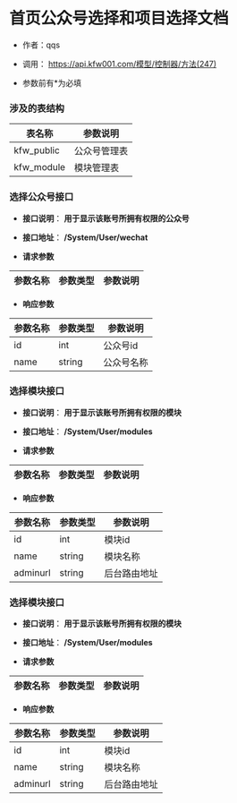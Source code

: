 # 首页公众号选择和项目选择文档

+ 作者：qqs

+ 调用： https://api.kfw001.com/模型/控制器/方法(247)

+ 参数前有*为必填

### 涉及的表结构

|  表名称  |  参数说明 |
| --------- |  ------- |
| kfw_public | 公众号管理表 |
| kfw_module | 模块管理表 |



### 选择公众号接口

+ __接口说明__： __用于显示该账号所拥有权限的公众号__

+ __接口地址__： __/System/User/wechat__

+ __请求参数__

|  参数名称  | 参数类型 | 参数说明 |
| --------- | -------- | ------- |


+ __响应参数__

|  参数名称  | 参数类型 | 参数说明 |
| --------- | -------- | ------- |
| id | int | 公众号id |
| name | string | 公众号名称 |



### 选择模块接口

+ __接口说明__： __用于显示该账号所拥有权限的模块__

+ __接口地址__： __/System/User/modules__

+ __请求参数__

|  参数名称  | 参数类型 | 参数说明 |
| --------- | -------- | ------- |


+ __响应参数__

|  参数名称  | 参数类型 | 参数说明 |
| --------- | -------- | ------- |
| id | int | 模块id |
| name | string | 模块名称 |
| adminurl | string | 后台路由地址 |



### 选择模块接口

+ __接口说明__： __用于显示该账号所拥有权限的模块__

+ __接口地址__： __/System/User/modules__

+ __请求参数__

|  参数名称  | 参数类型 | 参数说明 |
| --------- | -------- | ------- |


+ __响应参数__

|  参数名称  | 参数类型 | 参数说明 |
| --------- | -------- | ------- |
| id | int | 模块id |
| name | string | 模块名称 |
| adminurl | string | 后台路由地址 |